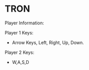# TRON

Player Information:

Player 1 Keys:

- Arrow Keys, Left, Right, Up, Down.

Player 2 Keys:

- W,A,S,D
